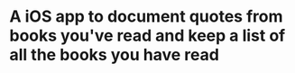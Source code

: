 # A iOS app to document quotes from books you've read and keep a list of all the books you have read
